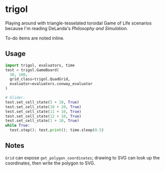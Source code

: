 # trigol

Playing around with triangle-tesselated toroidal Game of Life scenarios because I'm reading DeLanda's *Philosophy and Simulation.*

To-do items are noted inline.

## Usage

```python
import trigol, evaluators, time
test = trigol.GameBoard(
  30, 100,
  grid_class=trigol.QuadGrid,
  evaluator=evaluators.conway_evaluator
)

# Glider.
test.set_cell_state(5 + 10, True)
test.set_cell_state(10 + 10, True)
test.set_cell_state(11 + 10, True)
test.set_cell_state(12 + 10, True)
test.set_cell_state(1 + 10, True)
while True:
  test.step(); test.print(); time.sleep(0.5)
```

## Notes

`Grid` can expose `get_polygon_coordinates`; drawing to SVG can look up the coordinates, then write the polygon to SVG.
